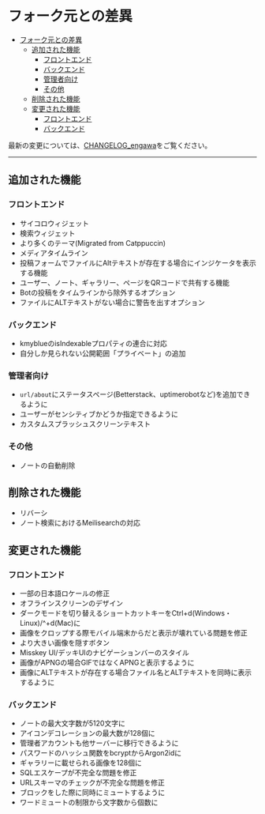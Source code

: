 # フォーク元との差異
- [フォーク元との差異](#フォーク元との差異)
	- [追加された機能](#追加された機能)
		- [フロントエンド](#フロントエンド)
		- [バックエンド](#バックエンド)
		- [管理者向け](#管理者向け)
		- [その他](#その他)
	- [削除された機能](#削除された機能)
	- [変更された機能](#変更された機能)
		- [フロントエンド](#フロントエンド-1)
		- [バックエンド](#バックエンド-1)
  
最新の変更については、[CHANGELOG_engawa](../../CHANGELOG_engawa.md)をご覧ください。

---

## 追加された機能
### フロントエンド
- サイコロウィジェット
- 検索ウィジェット
- より多くのテーマ(Migrated from Catppuccin)
- メディアタイムライン
- 投稿フォームでファイルにAltテキストが存在する場合にインジケータを表示する機能
- ユーザー、ノート、ギャラリー、ページをQRコードで共有する機能
- Botの投稿をタイムラインから除外するオプション
- ファイルにALTテキストがない場合に警告を出すオプション

### バックエンド
- kmyblueのisIndexableプロパティの連合に対応
- 自分しか見られない公開範囲「プライベート」の追加

### 管理者向け
- `url/about`にステータスページ(Betterstack、uptimerobotなど)を追加できるように
- ユーザーがセンシティブかどうか指定できるように
- カスタムスプラッシュスクリーンテキスト

### その他
- ノートの自動削除

## 削除された機能
- リバーシ
- ノート検索におけるMeilisearchの対応

## 変更された機能
### フロントエンド
- 一部の日本語ロケールの修正
- オフラインスクリーンのデザイン
- ダークモードを切り替えるショートカットキーをCtrl+d(Windows・Linux)/^+d(Mac)に
- 画像をクロップする際モバイル端末からだと表示が壊れている問題を修正
- より大きい画像を隠すボタン
- Misskey UI/デッキUIのナビゲーションバーのスタイル
- 画像がAPNGの場合GIFではなくAPNGと表示するように
- 画像にALTテキストが存在する場合ファイル名とALTテキストを同時に表示するように

### バックエンド
- ノートの最大文字数が5120文字に
- アイコンデコレーションの最大数が128個に
- 管理者アカウントも他サーバーに移行できるように
- パスワードのハッシュ関数をbcryptからArgon2idに
- ギャラリーに載せられる画像を128個に
- SQLエスケープが不完全な問題を修正
- URLスキーマのチェックが不完全な問題を修正
- ブロックをした際に同時にミュートするように
- ワードミュートの制限から文字数から個数に
